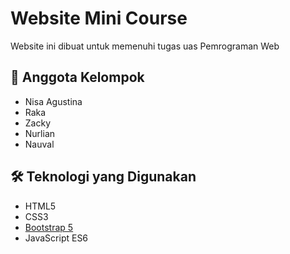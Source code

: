 # Website Mini Course

Website ini dibuat untuk memenuhi tugas uas Pemrograman Web

## 👥 Anggota Kelompok

- Nisa Agustina
- Raka
- Zacky
- Nurlian
- Nauval

## 🛠️ Teknologi yang Digunakan

- HTML5
- CSS3
- [Bootstrap 5](https://getbootstrap.com/)
- JavaScript ES6


